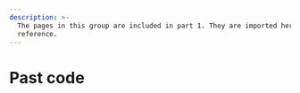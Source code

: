 ```yaml
---
description: >-
  The pages in this group are included in part 1. They are imported here for
  reference.
---
```


# Past code

